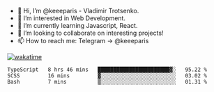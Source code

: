 - 👋 Hi, I’m @keeeparis - Vladimir Trotsenko.
- 👀 I’m interested in Web Development.
- 🌱 I’m currently learning Javascript, React.
- 💞️ I’m looking to collaborate on interesting projects!
- 📫 How to reach me: Telegram -> @keeeparis

[![wakatime](https://wakatime.com/badge/user/c870cb52-6768-4596-a64c-c5e007ab8468.svg)](https://wakatime.com/@c870cb52-6768-4596-a64c-c5e007ab8468?style=flat-square)

<!--START_SECTION:waka-->
```text
TypeScript   8 hrs 46 mins   ███████████████████████▓░   95.22 % 
SCSS         16 mins         ▓░░░░░░░░░░░░░░░░░░░░░░░░   03.02 % 
Bash         7 mins          ▒░░░░░░░░░░░░░░░░░░░░░░░░   01.31 % 
```
<!--END_SECTION:waka-->
